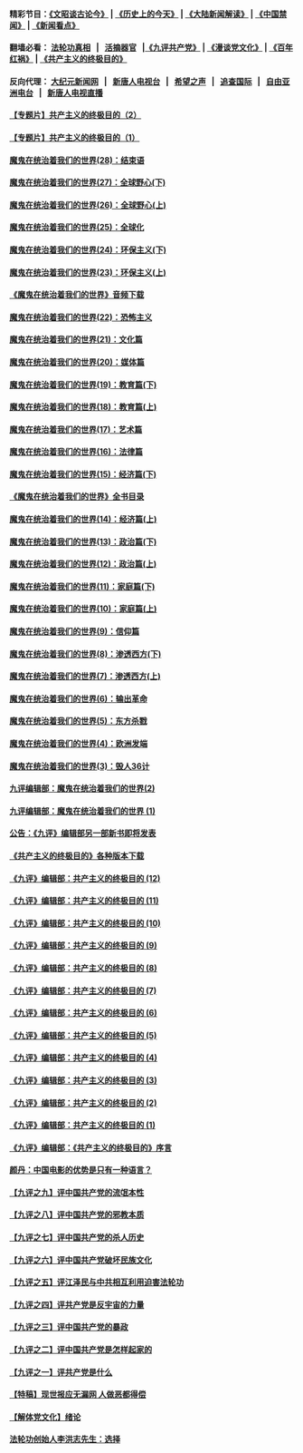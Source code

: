 #### 精彩节目：[《文昭谈古论今》](http://155.138.205.71/wenzhao) | [《历史上的今天》](http://155.138.205.71/today-in-history) | [《大陆新闻解读》](http://155.138.205.71/ntdtv-comedy) | [《中国禁闻》](http://155.138.205.71/ntdtv-news) | [《新闻看点》](http://155.138.205.71/news-insight) 

 #### 翻墙必看： [法轮功真相](http://155.138.205.71:10000/videos/truth.html) &nbsp;&nbsp;|&nbsp;&nbsp; [活摘器官](http://155.138.205.71:10000/videos/res/Organs/) &nbsp;&nbsp;|[《九评共产党》](http://155.138.205.71:10000/videos/jiuping) | [《漫谈党文化》](http://155.138.205.71:10000/videos/mtdwh) | [《百年红祸》](http://155.138.205.71:10000/videos/bnhh) | [《共产主义的终极目的》](http://155.138.205.71:10000/videos/res/zjmd) 

 #### 反向代理： [大纪元新闻网](http://155.138.205.71:10080/) &nbsp;&nbsp;|&nbsp;&nbsp; [新唐人电视台](http://155.138.205.71:8000/) &nbsp;&nbsp;|&nbsp;&nbsp; [希望之声](http://155.138.205.71:8200/) &nbsp;&nbsp;|&nbsp;&nbsp; [追查国际](http://155.138.205.71:10010/) &nbsp;&nbsp;|&nbsp;&nbsp; [自由亚洲电台](http://155.138.205.71:9800/) &nbsp;&nbsp;|&nbsp;&nbsp; [新唐人电视直播](http://155.138.205.71/) 

#### [【专题片】共产主义的终极目的（2）](../pages/nsc422/n11061941.md?t=02272136) 

#### [【专题片】共产主义的终极目的（1）](../pages/nsc422/n11047728.md?t=02272136) 

#### [魔鬼在统治着我们的世界(28)：结束语](../pages/nsc422/n10936246.md?t=02272136) 

#### [魔鬼在统治着我们的世界(27)：全球野心(下)](../pages/nsc422/n10928319.md?t=02272136) 

#### [魔鬼在统治着我们的世界(26)：全球野心(上)](../pages/nsc422/n10900318.md?t=02272136) 

#### [魔鬼在统治着我们的世界(25)：全球化](../pages/nsc422/n10788205.md?t=02272136) 

#### [魔鬼在统治着我们的世界(24)：环保主义(下)](../pages/nsc422/n10695307.md?t=02272136) 

#### [魔鬼在统治着我们的世界(23)：环保主义(上)](../pages/nsc422/n10688613.md?t=02272136) 

#### [《魔鬼在统治着我们的世界》音频下载](../pages/nsc422/n10635553.md?t=02272136) 

#### [魔鬼在统治着我们的世界(22)：恐怖主义](../pages/nsc422/n10614727.md?t=02272136) 

#### [魔鬼在统治着我们的世界(21)：文化篇](../pages/nsc422/n10597706.md?t=02272136) 

#### [魔鬼在统治着我们的世界(20)：媒体篇](../pages/nsc422/n10586579.md?t=02272136) 

#### [魔鬼在统治着我们的世界(19)：教育篇(下)](../pages/nsc422/n10564808.md?t=02272136) 

#### [魔鬼在统治着我们的世界(18)：教育篇(上)](../pages/nsc422/n10526970.md?t=02272136) 

#### [魔鬼在统治着我们的世界(17)：艺术篇](../pages/nsc422/n10499093.md?t=02272136) 

#### [魔鬼在统治着我们的世界(16)：法律篇](../pages/nsc422/n10485969.md?t=02272136) 

#### [魔鬼在统治着我们的世界(15)：经济篇(下)](../pages/nsc422/n10469975.md?t=02272136) 

#### [《魔鬼在统治着我们的世界》全书目录](../pages/nsc422/n10464261.md?t=02272136) 

#### [魔鬼在统治着我们的世界(14)：经济篇(上)](../pages/nsc422/n10457370.md?t=02272136) 

#### [魔鬼在统治着我们的世界(13)：政治篇(下)](../pages/nsc422/n10448270.md?t=02272136) 

#### [魔鬼在统治着我们的世界(12)：政治篇(上)](../pages/nsc422/n10444576.md?t=02272136) 

#### [魔鬼在统治着我们的世界(11)：家庭篇(下)](../pages/nsc422/n10440961.md?t=02272136) 

#### [魔鬼在统治着我们的世界(10)：家庭篇(上)](../pages/nsc422/n10435448.md?t=02272136) 

#### [魔鬼在统治着我们的世界(9)：信仰篇](../pages/nsc422/n10432159.md?t=02272136) 

#### [魔鬼在统治着我们的世界(8)：渗透西方(下)](../pages/nsc422/n10429603.md?t=02272136) 

#### [魔鬼在统治着我们的世界(7)：渗透西方(上)](../pages/nsc422/n10426013.md?t=02272136) 

#### [魔鬼在统治着我们的世界(6)：输出革命](../pages/nsc422/n10421536.md?t=02272136) 

#### [魔鬼在统治着我们的世界(5)：东方杀戮](../pages/nsc422/n10417707.md?t=02272136) 

#### [魔鬼在统治着我们的世界(4)：欧洲发端](../pages/nsc422/n10414890.md?t=02272136) 

#### [魔鬼在统治着我们的世界(3)：毁人36计](../pages/nsc422/n10411583.md?t=02272136) 

#### [九评编辑部：魔鬼在统治着我们的世界(2)](../pages/nsc422/n10410036.md?t=02272136) 

#### [九评编辑部：魔鬼在统治着我们的世界 (1)](../pages/nsc422/n10406825.md?t=02272136) 

#### [公告：《九评》编辑部另一部新书即将发表](../pages/nsc422/n10405104.md?t=02272136) 

#### [《共产主义的终极目的》各种版本下载](../pages/nsc422/n10022138.md?t=02272136) 

#### [《九评》编辑部：共产主义的终极目的 (12)](../pages/nsc422/n9933272.md?t=02272136) 

#### [《九评》编辑部：共产主义的终极目的 (11)](../pages/nsc422/n9924973.md?t=02272136) 

#### [《九评》编辑部：共产主义的终极目的 (10)](../pages/nsc422/n9920883.md?t=02272136) 

#### [《九评》编辑部：共产主义的终极目的 (9)](../pages/nsc422/n9916363.md?t=02272136) 

#### [《九评》编辑部：共产主义的终极目的 (8)](../pages/nsc422/n9912488.md?t=02272136) 

#### [《九评》编辑部：共产主义的终极目的 (7)](../pages/nsc422/n9901176.md?t=02272136) 

#### [《九评》编辑部：共产主义的终极目的 (6)](../pages/nsc422/n9899359.md?t=02272136) 

#### [《九评》编辑部：共产主义的终极目的 (5)](../pages/nsc422/n9893174.md?t=02272136) 

#### [《九评》编辑部：共产主义的终极目的 (4)](../pages/nsc422/n9891246.md?t=02272136) 

#### [《九评》编辑部：共产主义的终极目的 (3)](../pages/nsc422/n9879879.md?t=02272136) 

#### [《九评》编辑部：共产主义的终极目的 (2)](../pages/nsc422/n9876205.md?t=02272136) 

#### [《九评》编辑部：共产主义的终极目的 (1)](../pages/nsc422/n9865857.md?t=02272136) 

#### [《九评》编辑部：《共产主义的终极目的》序言](../pages/nsc422/n9862666.md?t=02272136) 

#### [颜丹：中国电影的优势是只有一种语言？](../pages/nsc422/n9583062.md?t=02272136) 

#### [【九评之九】评中国共产党的流氓本性](../pages/nsc422/n737542.md?t=02272136) 

#### [【九评之八】评中国共产党的邪教本质](../pages/nsc422/n735942.md?t=02272136) 

#### [【九评之七】评中国共产党的杀人历史](../pages/nsc422/n733806.md?t=02272136) 

#### [【九评之六】评中国共产党破坏民族文化](../pages/nsc422/n731667.md?t=02272136) 

#### [【九评之五】评江泽民与中共相互利用迫害法轮功](../pages/nsc422/n730058.md?t=02272136) 

#### [【九评之四】评共产党是反宇宙的力量](../pages/nsc422/n727814.md?t=02272136) 

#### [【九评之三】评中国共产党的暴政](../pages/nsc422/n725597.md?t=02272136) 

#### [【九评之二】评中国共产党是怎样起家的](../pages/nsc422/n723946.md?t=02272136) 

#### [【九评之一】评共产党是什么](../pages/nsc422/n722529.md?t=02272136) 

#### [【特稿】现世报应无漏网 人做恶都得偿](../pages/nsc422/n4215167.md?t=02272136) 

#### [【解体党文化】绪论](../pages/nsc422/n1449356.md?t=02272136) 

#### [法轮功创始人李洪志先生：选择](../pages/nsc422/n3580738.md?t=02272136) 

